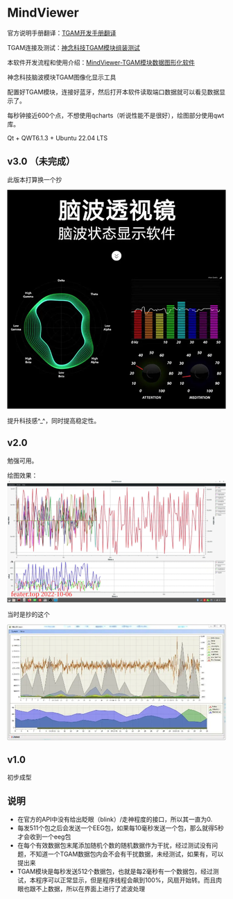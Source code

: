 # MindViewer

官方说明手册翻译：<a href="https://feater.top/tgam/translation-of-tgam-development-doc">TGAM开发手册翻译</a>

TGAM连接及测试：<a href="https://feater.top/tgam/setup-and-installation-of-tgam-module">神念科技TGAM模块组装测试</a>

本软件开发流程和使用介绍：<a href="https://feater.top/qt/mindviewer-tgam-module-graphic-application">MindViewer-TGAM模块数据图形化软件</a>

神念科技脑波模块TGAM图像化显示工具

配置好TGAM模块，连接好蓝牙，然后打开本软件读取端口数据就可以看见数据显示了。

每秒钟接近600个点，不想使用qcharts（听说性能不是很好），绘图部分使用qwt库。

Qt + QWT6.1.3 + Ubuntu 22.04 LTS

## v3.0 （未完成）

此版本打算换一个抄

<img src="/img/mv3.webp" alt="新版本" />

提升科技感\^_\^，同时提高稳定性。

## v2.0

勉强可用。

绘图效果：<img src="/img/mymv.webp" alt="result" />

当时是抄的这个

<img src="/img/mv1.webp" alt="result" />

## v1.0

初步成型

## 说明

- 在官方的API中没有给出眨眼（blink）/走神程度的接口，所以其一直为0.
- 每发511个包之后会发送一个EEG包，如果每10毫秒发送一个包，那么就得5秒才会收到一个eeg包
- 在每个有效数据包末尾添加随机个数的随机数据作为干扰，经过测试没有问题，不知道一个TGAM数据包内会不会有干扰数据，未经测试，如果有，可以提出来
- TGAM模块是每秒发送512个数据包，也就是每2毫秒有一个数据包，经过测试，本程序可以正常显示，但是程序线程会飙到100%，风扇开始转。而且肉眼也跟不上数据，所以在界面上进行了滤波处理